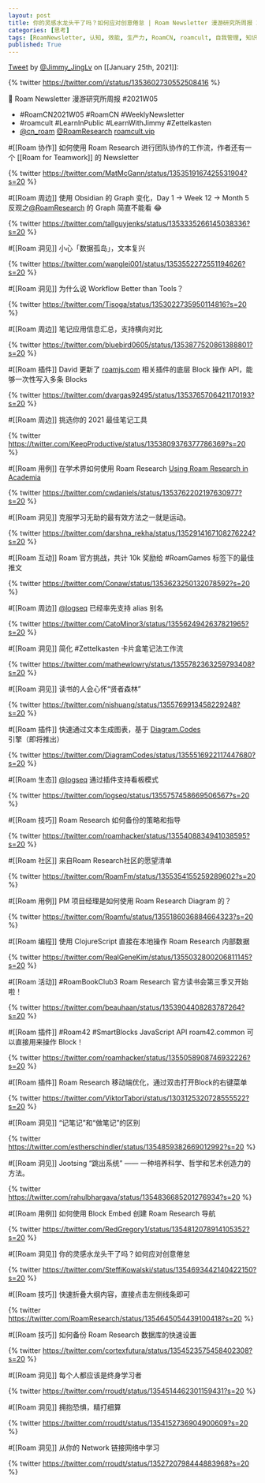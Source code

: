 ```yaml
---
layout: post
title: 你的灵感水龙头干了吗？如何应对创意倦怠 | Roam Newsletter 漫游研究所周报 2021W03
categories: [思考]
tags: [RoamNewsletter, 认知, 效能, 生产力, RoamCN, roamcult, 自我管理, 知识创造, RoamResearch]
published: True
---
```


[Tweet](https://twitter.com/i/status/1353602730552508416) by [@Jimmy_JingLv](https://twitter.com/Jimmy_JingLv) on [[January 25th, 2021]]:

{% twitter https://twitter.com/i/status/1353602730552508416 %}

📮 Roam Newsletter 漫游研究所周报 #2021W05

- #RoamCN2021W05 #RoamCN #WeeklyNewsletter
- #roamcult #LearnInPublic #LearnWithJimmy #Zettelkasten
- [@cn_roam](https://twitter.com/cn_roam) [@RoamResearch](https://twitter.com/RoamResearch) [roamcult.vip](http://roamcult.vip)

#[[Roam 协作]] 如何使用 Roam Research 进行团队协作的工作流，作者还有一个 [[Roam for Teamwork]] 的 Newsletter

{% twitter https://twitter.com/MatMcGann/status/1353519167425531904?s=20 %}

#[[Roam 周边]] 使用 Obsidian 的 Graph 变化，Day 1 -> Week 12 -> Month 5 反观之[@RoamResearch](https://twitter.com/RoamResearch) 的 Graph 简直不能看 😂

{% twitter https://twitter.com/tallguyjenks/status/1353335266145038336?s=20 %}

#[[Roam 洞见]] 小心「数据孤岛」，文本复兴

{% twitter https://twitter.com/wanglei001/status/1353552272551194626?s=20 %}

#[[Roam 洞见]] 为什么说 Workflow Better than Tools？

{% twitter https://twitter.com/Tisoga/status/1353022735950114816?s=20 %}

#[[Roam 周边]] 笔记应用信息汇总，支持横向对比

{% twitter https://twitter.com/bluebird0605/status/1353877520861388801?s=20 %}

#[[Roam 插件]] David 更新了 [roamjs.com](http://roamjs.com) 相关插件的底层 Block 操作 API，能够一次性写入多条 Blocks

{% twitter https://twitter.com/dvargas92495/status/1353765706421170193?s=20 %}

#[[Roam 周边]] 挑选你的 2021 最佳笔记工具

{% twitter https://twitter.com/KeepProductive/status/1353809376377786369?s=20 %}

#[[Roam 用例]] 在学术界如何使用 Roam Research [Using Roam Research in Academia](https://roamresearch.com/#/app/NurselogNotes/page/CHnbiOiWs)

{% twitter https://twitter.com/cwdaniels/status/1353762202197630977?s=20 %}

#[[Roam 洞见]] 克服学习无助的最有效方法之一就是运动。

{% twitter https://twitter.com/darshna_rekha/status/1352914167108276224?s=20 %}

#[[Roam 互动]] Roam 官方挑战，共计 10k 奖励给  #RoamGames 标签下的最佳推文

{% twitter https://twitter.com/Conaw/status/1353623250132078592?s=20 %}

#[[Roam 周边]] [@logseq](https://twitter.com/logseq) 已经率先支持 alias 别名

{% twitter https://twitter.com/CatoMinor3/status/1355624942637821965?s=20 %}

#[[Roam 洞见]] 简化 #Zettelkasten 卡片盒笔记法工作流

{% twitter https://twitter.com/mathewlowry/status/1355782363259793408?s=20 %}

#[[Roam 洞见]] 读书的人会心怀“贤者森林”

{% twitter https://twitter.com/nishuang/status/1355769913458229248?s=20 %}

#[[Roam 插件]] 快速通过文本生成图表，基于 [Diagram.Codes](http://Diagram.Codes) 引擎（即将推出）

{% twitter https://twitter.com/DiagramCodes/status/1355516922117447680?s=20 %}

#[[Roam 生态]] [@logseq](https://twitter.com/logseq) 通过插件支持看板模式

{% twitter https://twitter.com/logseq/status/1355757458669506567?s=20 %}

#[[Roam 技巧]] Roam Research 如何备份的策略和指导

{% twitter https://twitter.com/roamhacker/status/1355408834941038595?s=20 %}

#[[Roam 社区]] 来自Roam Research社区的愿望清单

{% twitter https://twitter.com/RoamFm/status/1355354155259289602?s=20 %}

#[[Roam 用例]] PM 项目经理是如何使用 Roam Research Diagram 的？

{% twitter https://twitter.com/Roamfu/status/1355186036884664323?s=20 %}

#[[Roam 编程]] 使用 ClojureScript 直接在本地操作 Roam Research 内部数据

{% twitter https://twitter.com/RealGeneKim/status/1355032800206811145?s=20 %}

#[[Roam 活动]] #RoamBookClub3 Roam Research 官方读书会第三季又开始啦！

{% twitter https://twitter.com/beauhaan/status/1353904408283787264?s=20 %}

#[[Roam 插件]] #Roam42 #SmartBlocks JavaScript API roam42.common 可以直接用来操作 Block！

{% twitter https://twitter.com/roamhacker/status/1355058908746932226?s=20 %}

#[[Roam 插件]] Roam Research 移动端优化，通过双击打开Block的右键菜单

{% twitter https://twitter.com/ViktorTabori/status/1303125320728555522?s=20 %}

#[[Roam 洞见]] “记笔记”和“做笔记”的区别

{% twitter https://twitter.com/estherschindler/status/1354859382669012992?s=20 %}

#[[Roam 洞见]] Jootsing “跳出系统” —— 一种培养科学、哲学和艺术创造力的方法。

{% twitter https://twitter.com/rahulbhargava/status/1354836685201276934?s=20 %}

#[[Roam 用例]] 如何使用 Block Embed 创建 Roam Research 导航

{% twitter https://twitter.com/RedGregory1/status/1354812078914105352?s=20 %}

#[[Roam 洞见]] 你的灵感水龙头干了吗？如何应对创意倦怠

{% twitter https://twitter.com/SteffiKowalski/status/1354693442140422150?s=20 %}

#[[Roam 技巧]] 快速折叠大纲内容，直接点击左侧线条即可

{% twitter https://twitter.com/RoamResearch/status/1354645054439100418?s=20 %}

#[[Roam 技巧]] 如何备份 Roam Research 数据库的快速设置

{% twitter https://twitter.com/cortexfutura/status/1354523575458402308?s=20 %}

#[[Roam 洞见]] 每个人都应该是终身学习者

{% twitter https://twitter.com/rroudt/status/1354514462301159431?s=20 %}

#[[Roam 洞见]] 拥抱恐惧，精打细算

{% twitter https://twitter.com/rroudt/status/1354152736904900609?s=20 %}

#[[Roam 洞见]] 从你的 Network 链接网络中学习

{% twitter https://twitter.com/rroudt/status/1352720798444883968?s=20 %}
